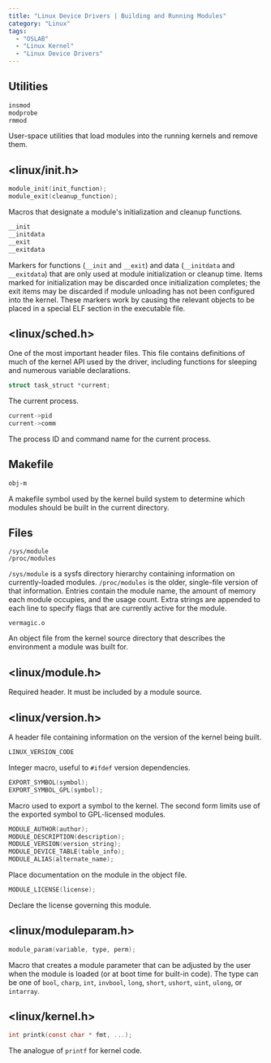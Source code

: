 ```yaml
---
title: "Linux Device Drivers | Building and Running Modules"
category: "Linux"
tags:
  - "OSLAB"
  - "Linux Kernel"
  - "Linux Device Drivers"
---
```


## Utilities

```bash
insmod
modprobe
rmmod
```

User-space utilities that load modules into the running kernels and remove them.

## <linux/init.h>

```c
module_init(init_function);
module_exit(cleanup_function);
```

Macros that designate a module's initialization and cleanup functions.

```c
__init
__initdata
__exit
__exitdata
```

Markers for functions (`__init` and `__exit`) and data (`__initdata` and `__exitdata`) that are only used at module initialization or cleanup time. Items marked for initialization may be discarded once initialization completes; the exit items may be discarded if module unloading has not been configured into the kernel. These markers work by causing the relevant objects to be placed in a special ELF section in the executable file.

## <linux/sched.h>

One of the most important header files. This file contains definitions of much of the kernel API used by the driver, including functions for sleeping and numerous variable declarations.

```c
struct task_struct *current;
```

The current process.

```c
current->pid
current->comm
```

The process ID and command name for the current process.

## Makefile

```makefile
obj-m
```

A makefile symbol used by the kernel build system to determine which modules should be built in the current directory.

## Files

```
/sys/module
/proc/modules
```

`/sys/module` is a sysfs directory hierarchy containing information on currently-loaded modules. `/proc/modules` is the older, single-file version of that information. Entries contain the module name, the amount of memory each module occupies, and the usage count. Extra strings are appended to each line to specify flags that are currently active for the module.

```
vermagic.o
```

An object file from the kernel source directory that describes the environment a module was built for.

## <linux/module.h>

Required header. It must be included by a module source.

## <linux/version.h>

A header file containing information on the version of the kernel being built.

```c
LINUX_VERSION_CODE
```

Integer macro, useful to `#ifdef` version dependencies.

```c
EXPORT_SYMBOL(symbol);
EXPORT_SYMBOL_GPL(symbol);
```

Macro used to export a symbol to the kernel. The second form limits use of the exported symbol to GPL-licensed modules.

```c
MODULE_AUTHOR(author);
MODULE_DESCRIPTION(description);
MODULE_VERSION(version_string);
MODULE_DEVICE_TABLE(table_info);
MODULE_ALIAS(alternate_name);
```

Place documentation on the module in the object file.

```c
MODULE_LICENSE(license);
```

Declare the license governing this module.

## <linux/moduleparam.h>

```c
module_param(variable, type, perm);
```

Macro that creates a module parameter that can be adjusted by the user when the module is loaded (or at boot time for built-in code). The type can be one of `bool`, `charp`, `int`, `invbool`, `long`, `short`, `ushort`, `uint`, `ulong`, or `intarray`.

## <linux/kernel.h>

```c
int printk(const char * fmt, ...);
```


The analogue of `printf` for kernel code.

